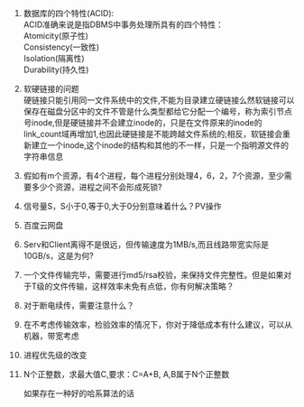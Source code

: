 1. 数据库的四个特性(ACID):  
	ACID准确来说是指DBMS中事务处理所具有的四个特性：  
	Atomicity(原子性)  
	Consistency(一致性)  
	Isolation(隔离性)  
	Durability(持久性)

2. 软硬链接的问题  
	硬链接只能引用同一文件系统中的文件,不能为目录建立硬链接么然软链接可以  
	保存在磁盘分区中的文件不管是什么类型都给它分配一个编号，称为索引节点号inode,但是硬链接并不会建立inode的，只是在文件原来的inode的link_count域再增加1,也因此硬链接是不能跨越文件系统的;相反，软链接会重新建立一个inode,这个inode的结构和其他的不一样，只是一个指明源文件的字符串信息  

3. 假如有m个资源，有4个进程，每个进程分别处理4，6，2，7个资源，至少需要多少个资源，进程之间不会形成死锁?  
4. 信号量S，S小于0,等于0,大于0分别意味着什么？PV操作  
5. 百度云网盘  
 1. Serv和Client离得不是很远，但传输速度为1MB/s,而且线路带宽实际是10GB/s，这是为何?  
 2. 一个文件传输完毕，需要进行md5/rsa校验，来保持文件完整性。但是如果对于T级的文件传输，这样效率未免有点低，你有何解决策略？
 3. 对于断电续传，需要注意什么？  
 4. 在不考虑传输效率，检验效率的情况下，你对于降低成本有什么建议，可以从机器，带宽考虑  

6. 进程优先级的改变  
7. N个正整数，求最大值C,要求：C=A+B, A,B属于N个正整数  

	如果存在一种好的哈系算法的话  


	
